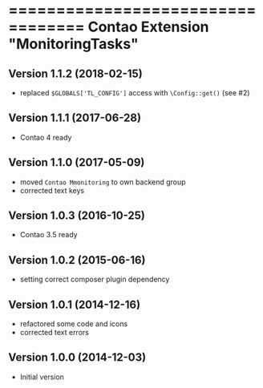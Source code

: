 ==================================
Contao Extension "MonitoringTasks"
==================================

Version 1.1.2 (2018-02-15)
--------------------------
- replaced `$GLOBALS['TL_CONFIG']` access with `\Config::get()` (see #2)

Version 1.1.1 (2017-06-28)
--------------------------
- Contao 4 ready

Version 1.1.0 (2017-05-09)
--------------------------
- moved `Contao Mmonitoring` to own backend group
- corrected text keys

Version 1.0.3 (2016-10-25)
--------------------------
- Contao 3.5 ready

Version 1.0.2 (2015-06-16)
--------------------------
- setting correct composer plugin dependency

Version 1.0.1 (2014-12-16)
--------------------------
- refactored some code and icons
- corrected text errors

Version 1.0.0 (2014-12-03)
--------------------------
- Initial version
